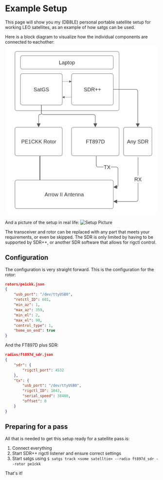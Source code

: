 # Example Setup

This page will show you my (DB8LE) personal portable satellite setup for working LEO satellites, as an example of how satgs can be used.

Here is a block diagram to visualize how the individual components are connected to eachother:
![Example Block Diagram](img/example_block_diagram.png)

And a picture of the setup in real life:
![Setup Picture](img/example_setup_picture.png)

The transceiver and rotor can be replaced with any part that meets your requirements, or even be skipped. The SDR is only limited by having to be supported by SDR++, or another SDR software that allows for rigctl control.

## Configuration

The configuration is very straight forward.
This is the configuration for the rotor:

```json
rotors/pe1ckk.json
{
    "usb_port": "/dev/ttyUSB0",
    "rotctl_ID": 601,
    "min_az": 1,
    "max_az": 359,
    "min_el": 2,
    "max_el": 90,
    "control_type": 1,
    "home_on_end": true
}
```

And the FT897D plus SDR:

```json
radios/ft897d_sdr.json
{
    "sdr": {
        "rigctl_port": 4532
    },
    "tx": {
        "usb_port": "/dev/ttyUSB0",
        "rigctl_ID": 1043,
        "serial_speed": 38400,
        "offset": 0
    }
}
```

## Preparing for a pass

All that is needed to get this setup ready for a satellite pass is:

1. Connect everything
2. Start SDR++ rigctl listener and ensure correct settings
3. Start satgs using `$ satgs track <some satelltie> --radio ft897d_sdr --rotor pe1ckk`

That's it!
